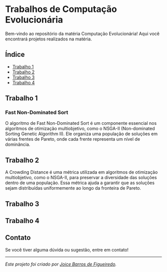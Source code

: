 # Trabalhos de Computação Evolucionária

Bem-vindo ao repositório da matéria Computação Evolucionária! Aqui você encontrará projetos realizados na matéria.

## Índice
- [Trabalho 1](#TP1)
- [Trabalho 2](#TP2)
- [Trabalho 3](#TP3)
- [Trabalho 4](#TP4)

## Trabalho 1

### Fast Non-Dominated Sort
O algoritmo de Fast Non-Dominated Sort é um componente essencial nos algoritmos de otimização multiobjetivo, como o NSGA-II (Non-dominated Sorting Genetic Algorithm II). Ele organiza uma população de soluções em várias frentes de Pareto, onde cada frente representa um nível de dominância.


## Trabalho 2
A Crowding Distance é uma métrica utilizada em algoritmos de otimização multiobjetivo, como o NSGA-II, para preservar a diversidade das soluções dentro de uma população. Essa métrica ajuda a garantir que as soluções sejam distribuídas uniformemente ao longo da fronteira de Pareto.

## Trabalho 3

## Trabalho 4

## Contato

Se você tiver alguma dúvida ou sugestão, entre em contato!

---

*Este projeto foi criado por [Joice Barros de Figueiredo](https://github.com/JoyFigueiredo).*
